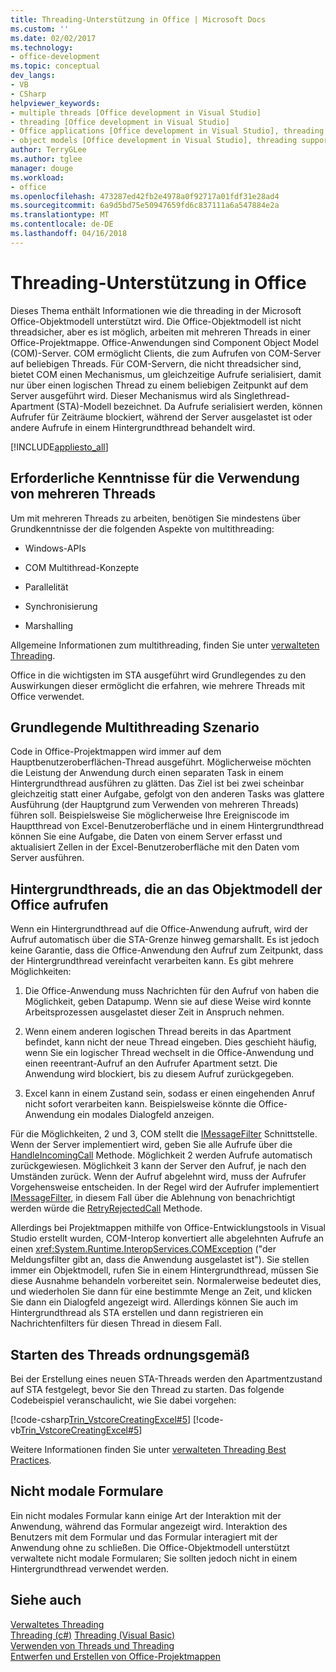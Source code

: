 ```yaml
---
title: Threading-Unterstützung in Office | Microsoft Docs
ms.custom: ''
ms.date: 02/02/2017
ms.technology:
- office-development
ms.topic: conceptual
dev_langs:
- VB
- CSharp
helpviewer_keywords:
- multiple threads [Office development in Visual Studio]
- threading [Office development in Visual Studio]
- Office applications [Office development in Visual Studio], threading support
- object models [Office development in Visual Studio], threading support
author: TerryGLee
ms.author: tglee
manager: douge
ms.workload:
- office
ms.openlocfilehash: 473287ed42fb2e4978a0f92717a01fdf31e28ad4
ms.sourcegitcommit: 6a9d5bd75e50947659fd6c837111a6a547884e2a
ms.translationtype: MT
ms.contentlocale: de-DE
ms.lasthandoff: 04/16/2018
---
```

# <a name="threading-support-in-office"></a>Threading-Unterstützung in Office
  Dieses Thema enthält Informationen wie die threading in der Microsoft Office-Objektmodell unterstützt wird. Die Office-Objektmodell ist nicht threadsicher, aber es ist möglich, arbeiten mit mehreren Threads in einer Office-Projektmappe. Office-Anwendungen sind Component Object Model (COM)-Server. COM ermöglicht Clients, die zum Aufrufen von COM-Server auf beliebigen Threads. Für COM-Servern, die nicht threadsicher sind, bietet COM einen Mechanismus, um gleichzeitige Aufrufe serialisiert, damit nur über einen logischen Thread zu einem beliebigen Zeitpunkt auf dem Server ausgeführt wird. Dieser Mechanismus wird als Singlethread-Apartment (STA)-Modell bezeichnet. Da Aufrufe serialisiert werden, können Aufrufer für Zeiträume blockiert, während der Server ausgelastet ist oder andere Aufrufe in einem Hintergrundthread behandelt wird.  
  
 [!INCLUDE[appliesto_all](../vsto/includes/appliesto-all-md.md)]  
  
## <a name="knowledge-required-when-using-multiple-threads"></a>Erforderliche Kenntnisse für die Verwendung von mehreren Threads  
 Um mit mehreren Threads zu arbeiten, benötigen Sie mindestens über Grundkenntnisse der die folgenden Aspekte von multithreading:  
  
-   Windows-APIs  
  
-   COM Multithread-Konzepte  
  
-   Parallelität  
  
-   Synchronisierung  
  
-   Marshalling  
  
 Allgemeine Informationen zum multithreading, finden Sie unter [verwalteten Threading](/dotnet/standard/threading/).  
  
 Office in die wichtigsten im STA ausgeführt wird Grundlegendes zu den Auswirkungen dieser ermöglicht die erfahren, wie mehrere Threads mit Office verwendet.  
  
## <a name="basic-multithreading-scenario"></a>Grundlegende Multithreading Szenario  
 Code in Office-Projektmappen wird immer auf dem Hauptbenutzeroberflächen-Thread ausgeführt. Möglicherweise möchten die Leistung der Anwendung durch einen separaten Task in einem Hintergrundthread ausführen zu glätten. Das Ziel ist bei zwei scheinbar gleichzeitig statt einer Aufgabe, gefolgt von den anderen Tasks was glattere Ausführung (der Hauptgrund zum Verwenden von mehreren Threads) führen soll. Beispielsweise Sie möglicherweise Ihre Ereigniscode im Hauptthread von Excel-Benutzeroberfläche und in einem Hintergrundthread können Sie eine Aufgabe, die Daten von einem Server erfasst und aktualisiert Zellen in der Excel-Benutzeroberfläche mit den Daten vom Server ausführen.  
  
## <a name="background-threads-that-call-into-the-office-object-model"></a>Hintergrundthreads, die an das Objektmodell der Office aufrufen  
 Wenn ein Hintergrundthread auf die Office-Anwendung aufruft, wird der Aufruf automatisch über die STA-Grenze hinweg gemarshallt. Es ist jedoch keine Garantie, dass die Office-Anwendung den Aufruf zum Zeitpunkt, dass der Hintergrundthread vereinfacht verarbeiten kann. Es gibt mehrere Möglichkeiten:  
  
1.  Die Office-Anwendung muss Nachrichten für den Aufruf von haben die Möglichkeit, geben Datapump. Wenn sie auf diese Weise wird konnte Arbeitsprozessen ausgelastet dieser Zeit in Anspruch nehmen.  
  
2.  Wenn einem anderen logischen Thread bereits in das Apartment befindet, kann nicht der neue Thread eingeben. Dies geschieht häufig, wenn Sie ein logischer Thread wechselt in die Office-Anwendung und einen reeentrant-Aufruf an den Aufrufer Apartment setzt. Die Anwendung wird blockiert, bis zu diesem Aufruf zurückgegeben.  
  
3.  Excel kann in einem Zustand sein, sodass er einen eingehenden Anruf nicht sofort verarbeiten kann. Beispielsweise könnte die Office-Anwendung ein modales Dialogfeld anzeigen.  
  
 Für die Möglichkeiten, 2 und 3, COM stellt die [IMessageFilter](http://msdn.microsoft.com/en-us/e12d48c0-5033-47a8-bdcd-e94c49857248) Schnittstelle. Wenn der Server implementiert wird, geben Sie alle Aufrufe über die [HandleIncomingCall](http://msdn.microsoft.com/en-us/7e31b518-ef4f-4bdd-b5c7-e1b16383a5be) Methode. Möglichkeit 2 werden Aufrufe automatisch zurückgewiesen. Möglichkeit 3 kann der Server den Aufruf, je nach den Umständen zurück. Wenn der Aufruf abgelehnt wird, muss der Aufrufer Vorgehensweise entscheiden. In der Regel wird der Aufrufer implementiert [IMessageFilter](http://msdn.microsoft.com/en-us/e12d48c0-5033-47a8-bdcd-e94c49857248), in diesem Fall über die Ablehnung von benachrichtigt werden würde die [RetryRejectedCall](http://msdn.microsoft.com/en-us/3f800819-2a21-4e46-ad15-f9594fac1a3d) Methode.  
  
 Allerdings bei Projektmappen mithilfe von Office-Entwicklungstools in Visual Studio erstellt wurden, COM-Interop konvertiert alle abgelehnten Aufrufe an einen <xref:System.Runtime.InteropServices.COMException> ("der Meldungsfilter gibt an, dass die Anwendung ausgelastet ist"). Sie stellen immer ein Objektmodell, rufen Sie in einem Hintergrundthread, müssen Sie diese Ausnahme behandeln vorbereitet sein. Normalerweise bedeutet dies, und wiederholen Sie dann für eine bestimmte Menge an Zeit, und klicken Sie dann ein Dialogfeld angezeigt wird. Allerdings können Sie auch im Hintergrundthread als STA erstellen und dann registrieren ein Nachrichtenfilters für diesen Thread in diesem Fall.  
  
## <a name="starting-the-thread-correctly"></a>Starten des Threads ordnungsgemäß  
 Bei der Erstellung eines neuen STA-Threads werden den Apartmentzustand auf STA festgelegt, bevor Sie den Thread zu starten. Das folgende Codebeispiel veranschaulicht, wie Sie dabei vorgehen:  
  
 [!code-csharp[Trin_VstcoreCreatingExcel#5](../vsto/codesnippet/CSharp/Trin_VstcoreCreatingExcelCS/ThisWorkbook.cs#5)]
 [!code-vb[Trin_VstcoreCreatingExcel#5](../vsto/codesnippet/VisualBasic/Trin_VstcoreCreatingExcelVB/ThisWorkbook.vb#5)]  
  
 Weitere Informationen finden Sie unter [verwalteten Threading Best Practices](/dotnet/standard/threading/managed-threading-best-practices).  
  
## <a name="modeless-forms"></a>Nicht modale Formulare  
 Ein nicht modales Formular kann einige Art der Interaktion mit der Anwendung, während das Formular angezeigt wird. Interaktion des Benutzers mit dem Formular und das Formular interagiert mit der Anwendung ohne zu schließen. Die Office-Objektmodell unterstützt verwaltete nicht modale Formularen; Sie sollten jedoch nicht in einem Hintergrundthread verwendet werden.  
  
## <a name="see-also"></a>Siehe auch  
 [Verwaltetes Threading](/dotnet/standard/threading/)  
 [Threading (c#)](/dotnet/csharp/programming-guide/concepts/threading/index) [Threading (Visual Basic)](/dotnet/visual-basic/programming-guide/concepts/threading/index)   
 [Verwenden von Threads und Threading](/dotnet/standard/threading/using-threads-and-threading)   
 [Entwerfen und Erstellen von Office-Projektmappen](../vsto/designing-and-creating-office-solutions.md)  
  
  